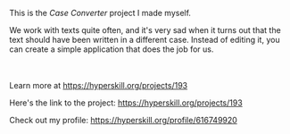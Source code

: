 This is the *Case Converter* project I made myself.


<p>We work with texts quite often, and it's very sad when it turns out that the text should have been written in a different case. Instead of editing it, you can create a simple application that does the job for us.</p><br/><br/>Learn more at <a href="https://hyperskill.org/projects/193?utm_source=ide&utm_medium=ide&utm_campaign=ide&utm_content=project-card">https://hyperskill.org/projects/193</a>

Here's the link to the project: https://hyperskill.org/projects/193

Check out my profile: https://hyperskill.org/profile/616749920